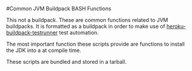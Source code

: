 #Common JVM Buildpack BASH Functions

This not a buildpack. These are common functions related to
JVM buildpacks. It is formatted as a buildpack in order to
make use of [heroku-buildpack-testrunner](http://github.com/cloudControl/heroku-buildpack-testrunner)
test automation.

The most important function these scripts provide are functions
to install the JDK into a at compile time.

These scripts are bundled and stored in a tarball.
